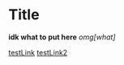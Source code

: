 # Title
__idk what to put here__
*omg[what]*

[testLink](https://somethingfunny.com)
[testLink2](somethingfunny.html)